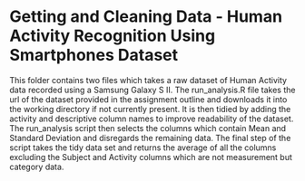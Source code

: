 # Getting and Cleaning Data - Human Activity Recognition Using Smartphones Dataset
This folder contains two files which takes a raw dataset of Human Activity data recorded using a Samsung Galaxy S II. 
The run_analysis.R file takes the url of the dataset provided in the assignment outline and downloads it into the working directory
if not currently present. It is then tidied by adding the activity and descriptive column names to improve readability of the dataset.
The run_analysis script then selects the columns which contain Mean and Standard Deviation and disregards the remaining data. 
The final step of the script takes the tidy data set and returns the average of all the columns excluding the Subject and Activity
columns which are not measurement but category data.

